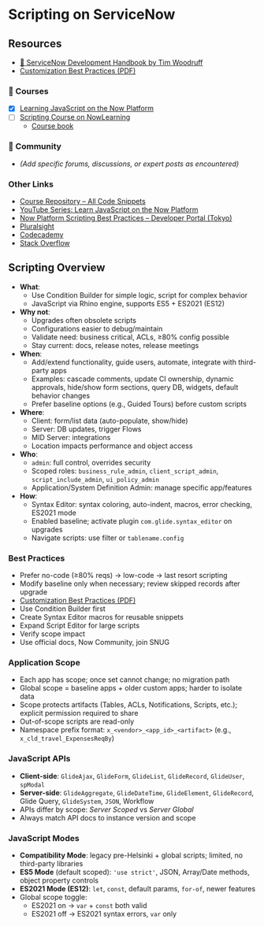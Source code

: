# Scripting on ServiceNow

## Resources

- [📜 ServiceNow Development Handbook by Tim Woodruff](./30-sn-dev-handbook.md)
- [Customization Best Practices (PDF)](https://www.servicenow.com/content/dam/servicenow-assets/public/en-us/doc-type/success/quick-answer/customization-best-practices.pdf)

### 📘 Courses

- [x] [Learning JavaScript on the Now Platform](https://learning.servicenow.com/lxp/en/now-platform/learning-javascript-on-the-now-platform?id=learning_course_prev&course_id=8cdb2ad5975de9505b0b7ec11153af34)
- [ ] [Scripting Course on NowLearning](https://nowlearning.servicenow.com/lxp?id=learning_course_prev&course_id=15cbcb7adbfec590421266f748961923)
  - [Course book](https://servicenow.read.inkling.com/a/b/28698044fcc848a8a88c2ddee196533a/p/bbeaec5ab9504cf39c54c80936c01494)

### 🧠 Community

- _(Add specific forums, discussions, or expert posts as encountered)_

### Other Links

- [Course Repository – All Code Snippets](https://github.com/chucktomasi/sn-learn-javascript)
- [YouTube Series: Learn JavaScript on the Now Platform](https://www.youtube.com/watch?v=62Nabpb94Jw&list=PL3rNcyAiDYK2_87aRvXEmAyD8M9DARVGK&index=3)
- [Now Platform Scripting Best Practices – Developer Portal (Tokyo)](https://developer.servicenow.com/dev.do#!/guides/tokyo/now-platform/tpb-guide/scripting_technical_best_practices)
- [Pluralsight](https://www.pluralsight.com/browse?=&q=javascript)
- [Codecademy](https://www.codecademy.com/search?query=javascript)
- [Stack Overflow](https://stackoverflow.com/questions/tagged/javascript)

## Scripting Overview

- **What**:
  - Use Condition Builder for simple logic, script for complex behavior
  - JavaScript via Rhino engine, supports ES5 + ES2021 (ES12)
- **Why not**:
  - Upgrades often obsolete scripts
  - Configurations easier to debug/maintain
  - Validate need: business critical, ACLs, ≥80% config possible
  - Stay current: docs, release notes, release meetings
- **When**:
  - Add/extend functionality, guide users, automate, integrate with third-party apps
  - Examples: cascade comments, update CI ownership, dynamic approvals, hide/show form sections, query DB, widgets, default behavior changes
  - Prefer baseline options (e.g., Guided Tours) before custom scripts
- **Where**:
  - Client: form/list data (auto-populate, show/hide)
  - Server: DB updates, trigger Flows
  - MID Server: integrations
  - Location impacts performance and object access
- **Who**:
  - `admin`: full control, overrides security
  - Scoped roles: `business_rule_admin`, `client_script_admin`, `script_include_admin`, `ui_policy_admin`
  - Application/System Definition Admin: manage specific app/features
- **How**:
  - Syntax Editor: syntax coloring, auto-indent, macros, error checking, ES2021 mode
  - Enabled baseline; activate plugin `com.glide.syntax_editor` on upgrades
  - Navigate scripts: use filter or `tablename.config`

### Best Practices

- Prefer no-code (≥80% reqs) → low-code → last resort scripting
- Modify baseline only when necessary; review skipped records after upgrade
- [Customization Best Practices (PDF)](https://www.servicenow.com/content/dam/servicenow-assets/public/en-us/doc-type/success/quick-answer/customization-best-practices.pdf)
- Use Condition Builder first
- Create Syntax Editor macros for reusable snippets
- Expand Script Editor for large scripts
- Verify scope impact
- Use official docs, Now Community, join SNUG

### Application Scope

- Each app has scope; once set cannot change; no migration path
- Global scope = baseline apps + older custom apps; harder to isolate data
- Scope protects artifacts (Tables, ACLs, Notifications, Scripts, etc.); explicit permission required to share
- Out-of-scope scripts are read-only
- Namespace prefix format: `x_<vendor>_<app_id>_<artifact>` (e.g., `x_cld_travel_ExpensesReqBy`)

### JavaScript APIs

- **Client-side**: `GlideAjax`, `GlideForm`, `GlideList`, `GlideRecord`, `GlideUser`, `spModal`
- **Server-side**: `GlideAggregate`, `GlideDateTime`, `GlideElement`, `GlideRecord`, Glide Query, `GlideSystem`, `JSON`, Workflow
- APIs differ by scope: _Server Scoped_ vs _Server Global_
- Always match API docs to instance version and scope

### JavaScript Modes

- **Compatibility Mode**: legacy pre-Helsinki + global scripts; limited, no third-party libraries
- **ES5 Mode** (default scoped): `'use strict'`, JSON, Array/Date methods, object property controls
- **ES2021 Mode (ES12)**: `let`, `const`, default params, `for-of`, newer features
- Global scope toggle:
  - ES2021 on → `var` + `const` both valid
  - ES2021 off → ES2021 syntax errors, `var` only
